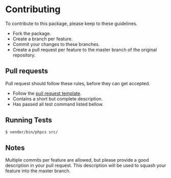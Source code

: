 # Contributing

To contribute to this package, please keep to these guidelines.

- Fork the package.
- Create a branch per feature.
- Commit your changes to these branches.
- Create a pull request per feature to the master branch of the original repository.

## Pull requests

Pull request should follow these rules, before they can get accepted.

- Follow the [pull request template](PULL_REQUEST_TEMPLATE.md).
- Contains a short but complete description.
- Has passed all test command listed bellow.

## Running Tests

``` bash
$ vendor/bin/phpcs src/
```

## Notes

Multiple commits per feature are allowed, but please provide a good description in your pull request.
This description will be used to squash your feature into the master branch.
